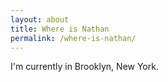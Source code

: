 ```yaml
---
layout: about
title: Where is Nathan
permalink: /where-is-nathan/
---
```


I'm currently in Brooklyn, New York.
